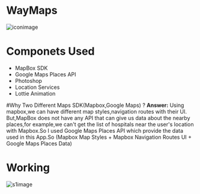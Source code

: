  # WayMaps 
  ![iconimage](https://i.ibb.co/cNf6QxD/web-hi-res-512.png)  
  
# Componets Used
- MapBox SDK
- Google Maps Places API
- Photoshop
- Location Services
- Lottie Animation 

#Why Two Different Maps SDK(Mapbox,Google Maps) ?
**Answer:** Using mapbox,we can have different map styles,navigation routes with their UI.
But,MapBox does not have any API that can give us data about the nearby places,for example,we can't get the list of hospitals 
near the user's location with Mapbox.So I used Google Maps Places API which provide the data used in this App.So
(Mapbox Map Styles + Mapbox Navigation Routes UI + Google Maps Places Data) 

 
 # Working
 ![s1image](https://media.giphy.com/media/dUSkRGD1ugqsA83XJu/giphy.gif) 
  
 
 

